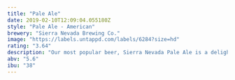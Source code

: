 ```yaml
---
title: "Pale Ale"
date: 2019-02-10T12:09:04.055180Z
style: "Pale Ale - American"
brewery: "Sierra Nevada Brewing Co."
image: "https://labels.untappd.com/labels/6284?size=hd"
rating: "3.64"
description: "Our most popular beer, Sierra Nevada Pale Ale is a delightful interpretation of a classic style. It has a deep amber color and an exceptionally full-bodied, complex character. Generous quantities of premium Cascade hops give the Pale Ale its fragrant bouquet and spicy flavor. "
abv: "5.6"
ibu: "38"
---
```

